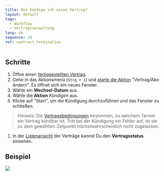 ```yaml
---
title: Wie kündige ich einen Vertrag?
layout: default
tags:
  - Workflow
  - Vertragsverwaltung
lang: de
sequence: 20
ref: contract_termination
---
```


## Schritte
1. Öffne einen [fertiggestellten Vertrag](Vertrag_erfassen).
1. Gehe in das Aktionsmenü (`Strg + 1`) und [starte die Aktion](AktionStarten) "Vertrag/Abo ändern". Es öffnet sich ein neues Fenster.
1. Wähle ein **Wechsel-Datum** aus.
1. Wähle die **Aktion** *Kündigen* aus.
1. Klicke auf "Start", um die Kündigung durchzuführen und das Fenster zu schließen.
 >Hinweis: Die [Vertragsbedingungen](Vertragsbedingungen_definieren) bestimmen, zu welchem Termin ein Vertrag kündbar ist. Tritt bei der Kündigung ein Fehler auf, ist sie zu dem gewählten Zeitpunkt höchstwahrscheinlich nicht zugelassen.

1. In der [Listenansicht](Ansichten) der Verträge kannst Du den **Vertragsstatus** einsehen.

## Beispiel
![](assets/Vertrag_kuendigen.gif)
